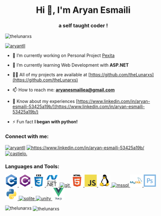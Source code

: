 <h1 align="center">Hi 👋, I'm Aryan Esmaili</h1>
<h3 align="center">a self taught coder !</h3>

<p align="left"> <img src="https://komarev.com/ghpvc/?username=thelunarxs&label=Profile%20views&color=0e75b6&style=flat" alt="thelunarxs" /> </p>

<p align="left"> <a href="https://twitter.com/aryantll" target="blank"><img src="https://img.shields.io/twitter/follow/aryantll?logo=twitter&style=for-the-badge" alt="aryantll" /></a> </p>

- 🔭 I’m currently working on Personal Project [Pexita](https://github.com/theLunarxs/Pexita)

- 🌱 I’m currently learning Web Development with **ASP.NET**

- 👨‍💻 All of my projects are available at [https://github.com/theLunarxs](https://github.com/theLunarxs)

- 📫 How to reach me: **aryanesmailiea@gmail.com**

- 📄 Know about my experiences [https://www.linkedin.com/in/aryan-esmaili-53425a19b/](https://www.linkedin.com/in/aryan-esmaili-53425a19b/)

- ⚡ Fun fact **I began with python!**

<h3 align="left">Connect with me:</h3>
<p align="left">
<a href="https://twitter.com/aryantll" target="blank"><img align="center" src="https://raw.githubusercontent.com/rahuldkjain/github-profile-readme-generator/master/src/images/icons/Social/twitter.svg" alt="aryantll" height="30" width="40" /></a>
<a href="https://linkedin.com/in/https://www.linkedin.com/in/aryan-esmaili-53425a19b/" target="blank"><img align="center" src="https://raw.githubusercontent.com/rahuldkjain/github-profile-readme-generator/master/src/images/icons/Social/linked-in-alt.svg" alt="https://www.linkedin.com/in/aryan-esmaili-53425a19b/" height="30" width="40" /></a>
<a href="https://discord.gg/castielo." target="blank"><img align="center" src="https://raw.githubusercontent.com/rahuldkjain/github-profile-readme-generator/master/src/images/icons/Social/discord.svg" alt="castielo." height="30" width="40" /></a>
</p>

<h3 align="left">Languages and Tools:</h3>
<p align="left"> <a href="https://www.w3schools.com/cpp/" target="_blank" rel="noreferrer"> <img src="https://raw.githubusercontent.com/devicons/devicon/master/icons/cplusplus/cplusplus-original.svg" alt="cplusplus" width="40" height="40"/> </a> <a href="https://www.w3schools.com/cs/" target="_blank" rel="noreferrer"> <img src="https://raw.githubusercontent.com/devicons/devicon/master/icons/csharp/csharp-original.svg" alt="csharp" width="40" height="40"/> </a> <a href="https://www.w3schools.com/css/" target="_blank" rel="noreferrer"> <img src="https://raw.githubusercontent.com/devicons/devicon/master/icons/css3/css3-original-wordmark.svg" alt="css3" width="40" height="40"/> </a> <a href="https://dotnet.microsoft.com/" target="_blank" rel="noreferrer"> <img src="https://raw.githubusercontent.com/devicons/devicon/master/icons/dot-net/dot-net-original-wordmark.svg" alt="dotnet" width="40" height="40"/> </a> <a href="https://git-scm.com/" target="_blank" rel="noreferrer"> <img src="https://www.vectorlogo.zone/logos/git-scm/git-scm-icon.svg" alt="git" width="40" height="40"/> </a> <a href="https://www.w3.org/html/" target="_blank" rel="noreferrer"> <img src="https://raw.githubusercontent.com/devicons/devicon/master/icons/html5/html5-original-wordmark.svg" alt="html5" width="40" height="40"/> </a> <a href="https://developer.mozilla.org/en-US/docs/Web/JavaScript" target="_blank" rel="noreferrer"> <img src="https://raw.githubusercontent.com/devicons/devicon/master/icons/javascript/javascript-original.svg" alt="javascript" width="40" height="40"/> </a> <a href="https://www.linux.org/" target="_blank" rel="noreferrer"> <img src="https://raw.githubusercontent.com/devicons/devicon/master/icons/linux/linux-original.svg" alt="linux" width="40" height="40"/> </a> <a href="https://www.microsoft.com/en-us/sql-server" target="_blank" rel="noreferrer"> <img src="https://www.svgrepo.com/show/303229/microsoft-sql-server-logo.svg" alt="mssql" width="40" height="40"/> </a> <a href="https://www.mysql.com/" target="_blank" rel="noreferrer"> <img src="https://raw.githubusercontent.com/devicons/devicon/master/icons/mysql/mysql-original-wordmark.svg" alt="mysql" width="40" height="40"/> </a> <a href="https://www.photoshop.com/en" target="_blank" rel="noreferrer"> <img src="https://raw.githubusercontent.com/devicons/devicon/master/icons/photoshop/photoshop-line.svg" alt="photoshop" width="40" height="40"/> </a> <a href="https://www.python.org" target="_blank" rel="noreferrer"> <img src="https://raw.githubusercontent.com/devicons/devicon/master/icons/python/python-original.svg" alt="python" width="40" height="40"/> </a> <a href="https://www.sqlite.org/" target="_blank" rel="noreferrer"> <img src="https://www.vectorlogo.zone/logos/sqlite/sqlite-icon.svg" alt="sqlite" width="40" height="40"/> </a> <a href="https://unity.com/" target="_blank" rel="noreferrer"> <img src="https://www.vectorlogo.zone/logos/unity3d/unity3d-icon.svg" alt="unity" width="40" height="40"/> </a> <a href="https://vuejs.org/" target="_blank" rel="noreferrer"> <img src="https://raw.githubusercontent.com/devicons/devicon/master/icons/vuejs/vuejs-original-wordmark.svg" alt="vuejs" width="40" height="40"/> </a> </p>

<p><img align="left" src="https://github-readme-stats.vercel.app/api/top-langs?username=thelunarxs&show_icons=true&locale=en&layout=compact" alt="thelunarxs" /></p>

<p>&nbsp;<img align="center" src="https://github-readme-stats.vercel.app/api?username=thelunarxs&show_icons=true&locale=en" alt="thelunarxs" /></p>

